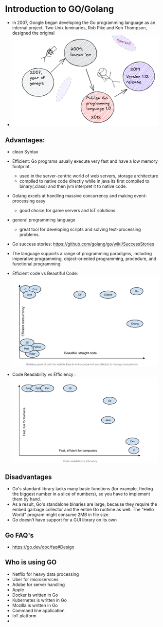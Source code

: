 
# Introduction to GO/Golang

- In 2007, Google began developing the Go programming language as an internal project. Two Unix luminaries, Rob Pike and Ken Thompson, designed the original
- ![img.png](../images/1_1.0.2_1.png)

## Advantages:

- clean Syntax
- Efficient: Go programs usually execute very fast and have a low memory footprint.
  - used in the server-centric world of web servers, storage architecture
  - compiled to native code directly while in java its first compiled to binary(.class) and then jvm interpret it to native code. 
- Golang excels at handling massive concurrency and making event-processing easy
  - good choice for game servers and IoT solutions

- general programming language
  - great tool for developing scripts and solving text-processing problems.
  
- Go success stories: https://github.com/golang/go/wiki/SuccessStories

- The language supports a range of programming paradigms, including imperative programming, object-oriented programming, procedure, and functional programming

- Efficient code vs Beautiful Code: ![img_1.png](../images/1_1.0.2_2.png)
- Code Readability vs Efficiency : ![img_2.png](../images/1_1.0.2_3.png)

## Disadvantages
- Go's standard library lacks many basic functions (for example, finding the biggest number in a slice of numbers), so you have to implement them by hand.
- As a result, Go's standalone binaries are large, because they require the embed garbage collector and the entire Go runtime as well. The "Hello World" program might consume 2MB in file size.
- Go doesn't have support for a GUI library on its own

## Go FAQ's

- https://go.dev/doc/faq#Design

## Who is using GO

- Netflix for heavy data processing
- Uber for microservices
- Adobe for server handling
- Apple 
- Docker is written in Go
- Kubernetes is written in Go
- Mozilla is written in Go
- Command line application
- IoT platform
- 
